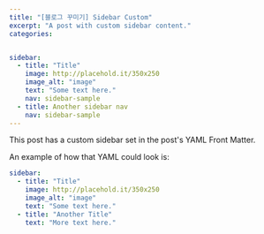 ```yaml
---
title: "[블로그 꾸미기] Sidebar Custom"
excerpt: "A post with custom sidebar content."
categories: 


sidebar:
  - title: "Title"
    image: http://placehold.it/350x250
    image_alt: "image"
    text: "Some text here."
    nav: sidebar-sample
  - title: Another sidebar nav
    nav: sidebar-sample
---
```


This post has a custom sidebar set in the post's YAML Front Matter.

An example of how that YAML could look is:

```yaml
sidebar:
  - title: "Title"
    image: http://placehold.it/350x250
    image_alt: "image"
    text: "Some text here."
  - title: "Another Title"
    text: "More text here."
```
